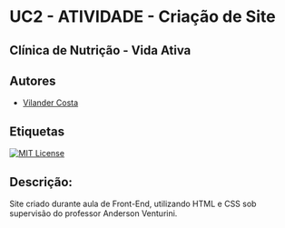 
# UC2 - ATIVIDADE - Criação de Site

## Clínica de Nutrição - Vida Ativa 


## Autores

- [Vilander Costa](https://github.com/Vilander)


## Etiquetas

[![MIT License](https://img.shields.io/badge/License-MIT-green.svg)](https://choosealicense.com/licenses/mit/)



## Descrição:

Site criado durante aula de Front-End, utilizando HTML e CSS sob supervisão do professor Anderson Venturini.

